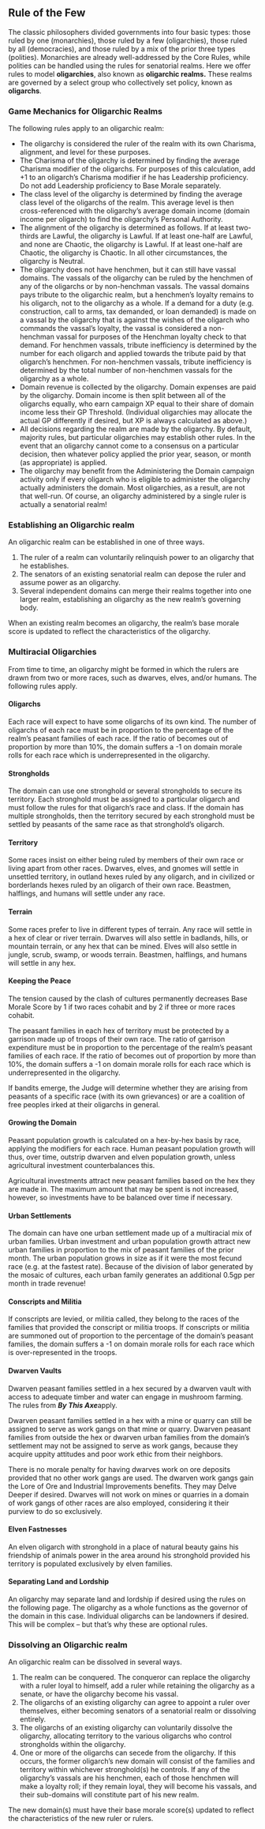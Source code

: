 ## Rule of the Few

The classic philosophers divided governments into four basic types: those ruled by one (monarchies), those ruled by a few (oligarchies), those ruled by all (democracies), and those ruled by a mix of the prior three types (polities). Monarchies are already well-addressed by the Core Rules, while polities can be handled using the rules for senatorial realms. Here we offer rules to model **oligarchies**, also known as **oligarchic realms.** These realms are governed by a select group who collectively set policy, known as **oligarchs**.

### Game Mechanics for Oligarchic Realms

The following rules apply to an oligarchic realm:

* The oligarchy is considered the ruler of the realm with its own Charisma, alignment, and level for these purposes.
* The Charisma of the oligarchy is determined by finding the average Charisma modifier of the oligarchs. For purposes of this calculation, add +1 to an oligarch’s Charisma modifier if he has Leadership proficiency. Do not add Leadership proficiency to Base Morale separately.
* The class level of the oligarchy is determined by finding the average class level of the oligarchs of the realm. This average level is then cross-referenced with the oligarchy’s average domain income (domain income per oligarch) to find the oligarchy’s Personal Authority.
* The alignment of the oligarchy is determined as follows. If at least two-thirds are Lawful, the oligarchy is Lawful. If at least one-half are Lawful, and none are Chaotic, the oligarchy is Lawful. If at least one-half are Chaotic, the oligarchy is Chaotic. In all other circumstances, the oligarchy is Neutral.
* The oligarchy does not have henchmen, but it can still have vassal domains. The vassals of the oligarchy can be ruled by the henchmen of any of the oligarchs or by non-henchman vassals. The vassal domains pays tribute to the oligarchic realm, but a henchmen’s loyalty remains to his oligarch, not to the oligarchy as a whole. If a demand for a duty (e.g. construction, call to arms, tax demanded, or loan demanded) is made on a vassal by the oligarchy that is against the wishes of the oligarch who commands the vassal’s loyalty, the vassal is considered a non-henchman vassal for purposes of the Henchman loyalty check to that demand. For henchmen vassals, tribute inefficiency is determined by the number for each oligarch and applied towards the tribute paid by that oligarch’s henchmen. For non-henchmen vassals, tribute inefficiency is determined by the total number of non-henchmen vassals for the oligarchy as a whole.
* Domain revenue is collected by the oligarchy. Domain expenses are paid by the oligarchy. Domain income is then split between all of the oligarchs equally, who earn campaign XP equal to their share of domain income less their GP Threshold. (Individual oligarchies may allocate the actual GP differently if desired, but XP is always calculated as above.)
* All decisions regarding the realm are made by the oligarchy. By default, majority rules, but particular oligarchies may establish other rules. In the event that an oligarchy cannot come to a consensus on a particular decision, then whatever policy applied the prior year, season, or month (as appropriate) is applied.
* The oligarchy may benefit from the Administering the Domain campaign activity only if every oligarch who is eligible to administer the oligarchy actually administers the domain. Most oligarchies, as a result, are not that well-run. Of course, an oligarchy administered by a single ruler is actually a senatorial realm!

### Establishing an Oligarchic realm

An oligarchic realm can be established in one of three ways.

1. The ruler of a realm can voluntarily relinquish power to an oligarchy that he establishes.
2. The senators of an existing senatorial realm can depose the ruler and assume power as an oligarchy.
3. Several independent domains can merge their realms together into one larger realm, establishing an oligarchy as the new realm’s governing body.

When an existing realm becomes an oligarchy, the realm’s base morale score is updated to reflect the characteristics of the oligarchy.

### Multiracial Oligarchies

From time to time, an oligarchy might be formed in which the rulers are drawn from two or more races, such as dwarves, elves, and/or humans. The following rules apply.

#### Oligarchs

Each race will expect to have some oligarchs of its own kind. The number of oligarchs of each race must be in proportion to the percentage of the realm’s peasant families of each race. If the ratio of becomes out of proportion by more than 10%, the domain suffers a -1 on domain morale rolls for each race which is underrepresented in the oligarchy.

#### Strongholds

The domain can use one stronghold or several strongholds to secure its territory. Each stronghold must be assigned to a particular oligarch and must follow the rules for that oligarch’s race and class. If the domain has multiple strongholds, then the territory secured by each stronghold must be settled by peasants of the same race as that stronghold’s oligarch.

#### Territory

Some races insist on either being ruled by members of their own race or living apart from other races. Dwarves, elves, and gnomes will settle in unsettled territory, in outland hexes ruled by any oligarch, and in civilized or borderlands hexes ruled by an oligarch of their own race. Beastmen, halflings, and humans will settle under any race.

#### Terrain

Some races prefer to live in different types of terrain. Any race will settle in a hex of clear or river terrain. Dwarves will also settle in badlands, hills, or mountain terrain, or any hex that can be mined. Elves will also settle in jungle, scrub, swamp, or woods terrain. Beastmen, halflings, and humans will settle in any hex.

#### Keeping the Peace

The tension caused by the clash of cultures permanently decreases Base Morale Score by 1 if two races cohabit and by 2 if three or more races cohabit.

The peasant families in each hex of territory must be protected by a garrison made up of troops of their own race. The ratio of garrison expenditure must be in proportion to the percentage of the realm’s peasant families of each race. If the ratio of becomes out of proportion by more than 10%, the domain suffers a -1 on domain morale rolls for each race which is underrepresented in the oligarchy.

If bandits emerge, the Judge will determine whether they are arising from peasants of a specific race (with its own grievances) or are a coalition of free peoples irked at their oligarchs in general.

#### Growing the Domain

Peasant population growth is calculated on a hex-by-hex basis by race, applying the modifiers for each race. Human peasant population growth will thus, over time, outstrip dwarven and elven population growth, unless agricultural investment counterbalances this.

Agricultural investments attract new peasant families based on the hex they are made in. The maximum amount that may be spent is not increased, however, so investments have to be balanced over time if necessary.

#### Urban Settlements

The domain can have one urban settlement made up of a multiracial mix of urban families. Urban investment and urban population growth attract new urban families in proportion to the mix of peasant families of the prior month. The urban population grows in size as if it were the most fecund race (e.g. at the fastest rate). Because of the division of labor generated by the mosaic of cultures, each urban family generates an additional 0.5gp per month in trade revenue!

#### Conscripts and Militia

If conscripts are levied, or militia called, they belong to the races of the families that provided the conscript or militia troops. If conscripts or militia are summoned out of proportion to the percentage of the domain’s peasant families, the domain suffers a -1 on domain morale rolls for each race which is over-represented in the troops.

#### Dwarven Vaults

Dwarven peasant families settled in a hex secured by a dwarven vault with access to adequate timber and water can engage in mushroom farming. The rules from ***By This Axe***apply.

Dwarven peasant families settled in a hex with a mine or quarry can still be assigned to serve as work gangs on that mine or quarry. Dwarven peasant families from outside the hex or dwarven urban families from the domain’s settlement may not be assigned to serve as work gangs, because they acquire uppity attitudes and poor work ethic from their neighbors.

There is no morale penalty for having dwarves work on ore deposits provided that no other work gangs are used. The dwarven work gangs gain the Lore of Ore and Industrial Improvements benefits. They may Delve Deeper if desired. Dwarves will not work on mines or quarries in a domain of work gangs of other races are also employed, considering it their purview to do so exclusively.

#### Elven Fastnesses

An elven oligarch with stronghold in a place of natural beauty gains his friendship of animals power in the area around his stronghold provided his territory is populated exclusively by elven families.

#### Separating Land and Lordship

An oligarchy may separate land and lordship if desired using the rules on the following page. The oligarchy as a whole functions as the governor of the domain in this case. Individual oligarchs can be landowners if desired. This will be complex – but that’s why these are optional rules.

### Dissolving an Oligarchic realm

An oligarchic realm can be dissolved in several ways.

1. The realm can be conquered. The conqueror can replace the oligarchy with a ruler loyal to himself, add a ruler while retaining the oligarchy as a senate, or have the oligarchy become his vassal.
2. The oligarchs of an existing oligarchy can agree to appoint a ruler over themselves, either becoming senators of a senatorial realm or dissolving entirely.
3. The oligarchs of an existing oligarchy can voluntarily dissolve the oligarchy, allocating territory to the various oligarchs who control strongholds within the oligarchy.
4. One or more of the oligarchs can secede from the oligarchy. If this occurs, the former oligarch’s new domain will consist of the families and territory within whichever stronghold(s) he controls. If any of the oligarchy’s vassals are his henchmen, each of those henchmen will make a loyalty roll; if they remain loyal, they will become his vassals, and their sub-domains will constitute part of his new realm.

The new domain(s) must have their base morale score(s) updated to reflect the characteristics of the new ruler or rulers.
